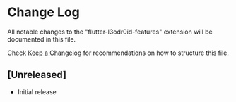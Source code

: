 # Change Log

All notable changes to the "flutter-l3odr0id-features" extension will be documented in this file.

Check [Keep a Changelog](http://keepachangelog.com/) for recommendations on how to structure this file.

## [Unreleased]

- Initial release